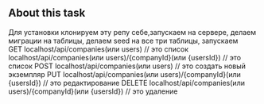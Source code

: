 ## About this task

Для установки клонируем эту репу себе,запускаем на сервере, делаем миграции на таблицы, делаем seed на все три таблицы, запускаем  
GET
localhost/api/companies(или users) // это список
localhost/api/companies(или users)/{companyId}(или {usersId})  // это список
POST
localhost/api/companies(или users) // это создать новый экземпляр
PUT
localhost/api/companies(или users)/{companyId}(или {usersId})  // это редактирование
DELETE
localhost/api/companies(или users)/{companyId}(или {usersId})  // это удаление

